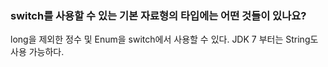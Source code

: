 


### switch를 사용할 수 있는 기본 자료형의 타입에는 어떤 것들이 있나요?
long을 제외한 정수 및 Enum을 switch에서 사용할 수 있다. JDK 7 부터는 String도 사용 가능하다.